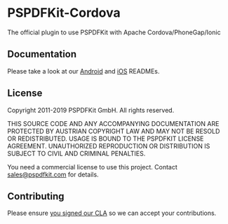 # PSPDFKit-Cordova
The official plugin to use PSPDFKit with Apache Cordova/PhoneGap/Ionic

## Documentation
Please take a look at our [Android](/docs/android/README.md) and [iOS](/docs/ios/README.md) READMEs.

## License

Copyright 2011-2019 PSPDFKit GmbH. All rights reserved.

THIS SOURCE CODE AND ANY ACCOMPANYING DOCUMENTATION ARE PROTECTED BY AUSTRIAN COPYRIGHT LAW
AND MAY NOT BE RESOLD OR REDISTRIBUTED. USAGE IS BOUND TO THE PSPDFKIT LICENSE AGREEMENT.
UNAUTHORIZED REPRODUCTION OR DISTRIBUTION IS SUBJECT TO CIVIL AND CRIMINAL PENALTIES.

You need a commercial license to use this project. Contact sales@pspdfkit.com for details.

## Contributing
  
Please ensure [you signed our CLA](https://pspdfkit.com/guides/web/current/miscellaneous/contributing/) so we can accept your contributions.
